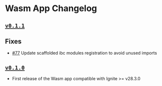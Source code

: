 # Wasm App Changelog

## [`v0.1.1`](https://github.com/ignite/apps/releases/tag/wasm/v0.1.1)

## Fixes

* [#77](https://github.com/ignite/apps/pull/77) Update scaffolded ibc modules registration to avoid unused imports

## [`v0.1.0`](https://github.com/ignite/apps/releases/tag/wasm/v0.1.0)

* First release of the Wasm app compatible with Ignite >= v28.3.0
